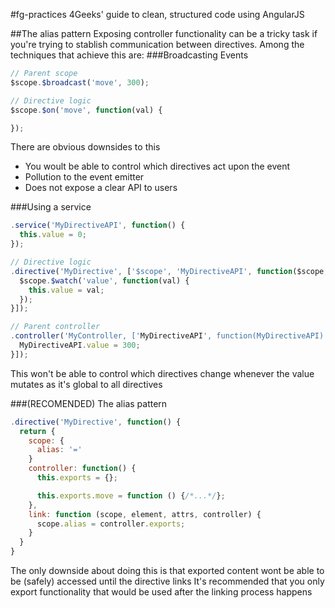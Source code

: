 #fg-practices
4Geeks' guide to clean, structured code using AngularJS

##The alias pattern
Exposing controller functionality can be a tricky task if you're trying to stablish communication between directives.
Among the techniques that achieve this are:
###Broadcasting Events
```javascript
// Parent scope
$scope.$broadcast('move', 300);

// Directive logic
$scope.$on('move', function(val) {

});
```
There are obvious downsides to this
- You woult be able to control which directives act upon the event
- Pollution to the event emitter
- Does not expose a clear API to users

###Using a service
```javascript
.service('MyDirectiveAPI', function() {
  this.value = 0;
});

// Directive logic
.directive('MyDirective', ['$scope', 'MyDirectiveAPI', function($scope, MyDirectiveAPI) {
  $scope.$watch('value', function(val) {
    this.value = val;
  });
}]);

// Parent controller
.controller('MyController, ['MyDirectiveAPI', function(MyDirectiveAPI) {
  MyDirectiveAPI.value = 300;
}]);
```
This won't be able to control which directives change whenever the value mutates as it's global to all directives

###(RECOMENDED) The alias pattern
```javascript
.directive('MyDirective', function() {
  return {
    scope: {
      alias: '='
    }
    controller: function() {
      this.exports = {};

      this.exports.move = function () {/*...*/};
    },
    link: function (scope, element, attrs, controller) {
      scope.alias = controller.exports;
    }
  }
}
```
The only downside about doing this is that exported content wont be able to be (safely) accessed until the directive links
It's recommended that you only export functionality that would be used after the linking process happens
